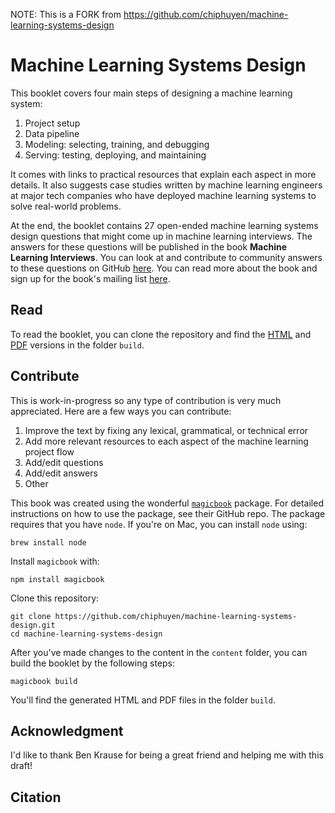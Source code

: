 NOTE: This is a FORK from https://github.com/chiphuyen/machine-learning-systems-design

# Machine Learning Systems Design

This booklet covers four main steps of designing a machine learning system:

1. Project setup
2. Data pipeline
3. Modeling: selecting, training, and debugging
4. Serving: testing, deploying, and maintaining

It comes with links to practical resources that explain each aspect in more details. It also suggests case studies written by machine learning engineers at major tech companies who have deployed machine learning systems to solve real-world problems.

At the end, the booklet contains 27 open-ended machine learning systems design questions that might come up in machine learning interviews. The answers for these questions will be published in the book **Machine Learning Interviews**. You can look at and contribute to community answers to these questions on GitHub [here](https://github.com/chiphuyen/machine-learning-systems-design/tree/master/answers). You can read more about the book and sign up for the book's mailing list [here](https://huyenchip.com/2019/07/21/machine-learning-interviews.html).

## Read
To read the booklet, you can clone the repository and find the [HTML](https://github.com/chiphuyen/machine-learning-systems-design/tree/master/build/build1/consolidated.html) and [PDF](https://github.com/chiphuyen/machine-learning-systems-design/tree/master/build/build1/consolidated.pdf) versions in the folder `build`.

## Contribute
This is work-in-progress so any type of contribution is very much appreciated. Here are a few ways you can contribute:

1. Improve the text by fixing any lexical, grammatical, or technical error
1. Add more relevant resources to each aspect of the machine learning project flow
1. Add/edit questions
1. Add/edit answers
1. Other

This book was created using the wonderful [`magicbook`](https://github.com/magicbookproject/magicbook) package. For detailed instructions on how to use the package, see their GitHub repo. The package requires that you have `node`. If you're on Mac, you can install `node` using:

```
brew install node
```

Install `magicbook` with:

```
npm install magicbook
```

Clone this repository:

```
git clone https://github.com/chiphuyen/machine-learning-systems-design.git
cd machine-learning-systems-design
```

After you've made changes to the content in the `content` folder, you can build the booklet by the following steps:

```
magicbook build
```

You'll find the generated HTML and PDF files in the folder `build`.

## Acknowledgment

I'd like to thank Ben Krause for being a great friend and helping me with this draft!


## Citation
